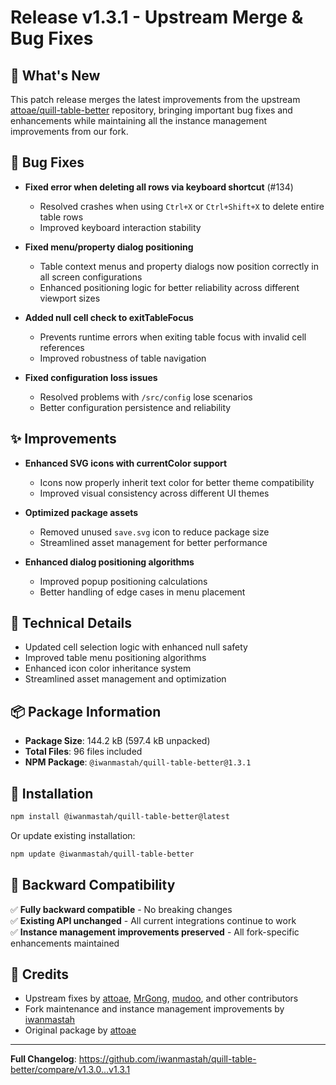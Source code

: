 # Release v1.3.1 - Upstream Merge & Bug Fixes

## 🔄 What's New

This patch release merges the latest improvements from the upstream [attoae/quill-table-better](https://github.com/attoae/quill-table-better) repository, bringing important bug fixes and enhancements while maintaining all the instance management improvements from our fork.

## 🐛 Bug Fixes

- **Fixed error when deleting all rows via keyboard shortcut** (#134)
  - Resolved crashes when using `Ctrl+X` or `Ctrl+Shift+X` to delete entire table rows
  - Improved keyboard interaction stability

- **Fixed menu/property dialog positioning**
  - Table context menus and property dialogs now position correctly in all screen configurations
  - Enhanced positioning logic for better reliability across different viewport sizes

- **Added null cell check to exitTableFocus**
  - Prevents runtime errors when exiting table focus with invalid cell references
  - Improved robustness of table navigation

- **Fixed configuration loss issues**
  - Resolved problems with `/src/config` lose scenarios
  - Better configuration persistence and reliability

## ✨ Improvements

- **Enhanced SVG icons with currentColor support**
  - Icons now properly inherit text color for better theme compatibility
  - Improved visual consistency across different UI themes

- **Optimized package assets**
  - Removed unused `save.svg` icon to reduce package size
  - Streamlined asset management for better performance

- **Enhanced dialog positioning algorithms**
  - Improved popup positioning calculations
  - Better handling of edge cases in menu placement

## 🔧 Technical Details

- Updated cell selection logic with enhanced null safety
- Improved table menu positioning algorithms  
- Enhanced icon color inheritance system
- Streamlined asset management and optimization

## 📦 Package Information

- **Package Size**: 144.2 kB (597.4 kB unpacked)
- **Total Files**: 96 files included
- **NPM Package**: `@iwanmastah/quill-table-better@1.3.1`

## 🔗 Installation

```bash
npm install @iwanmastah/quill-table-better@latest
```

Or update existing installation:

```bash
npm update @iwanmastah/quill-table-better
```

## 🔄 Backward Compatibility

✅ **Fully backward compatible** - No breaking changes  
✅ **Existing API unchanged** - All current integrations continue to work  
✅ **Instance management improvements preserved** - All fork-specific enhancements maintained

## 🙏 Credits

- Upstream fixes by [attoae](https://github.com/attoae), [MrGong](https://github.com/MrGong), [mudoo](https://github.com/mudoo), and other contributors
- Fork maintenance and instance management improvements by [iwanmastah](https://github.com/iwanmastah)
- Original package by [attoae](https://github.com/attoae/quill-table-better)

---

**Full Changelog**: https://github.com/iwanmastah/quill-table-better/compare/v1.3.0...v1.3.1